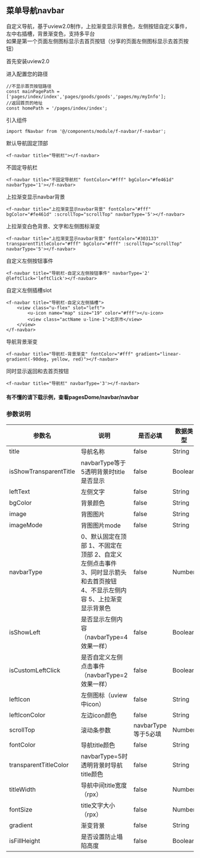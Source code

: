 ## 菜单导航navbar

自定义导航，基于uview2.0制作，上拉渐变显示背景色，左侧按钮自定义事件，左中右插槽，背景渐变色，支持多平台  
如果是第一个页面左侧图标显示去首页按钮（分享的页面左侧图标显示去首页按钮）
     
首先安装uview2.0

进入配置您的路径
```
//不显示首页按钮路径
const mainPagePath = ['pages/index/index','pages/goods/goods','pages/my/myInfo'];
//返回首页的地址
const homePath = '/pages/index/index';
```

引入组件
```
import fNavbar from '@/components/module/f-navbar/f-navbar';
```

默认导航固定顶部
```
<f-navbar title="导航栏"></f-navbar>
```

不固定导航栏
```
<f-navbar title="不固定导航栏" fontColor="#fff" bgColor="#fe461d" navbarType='1'></f-navbar>
```

上拉渐变显示navbar背景
```
<f-navbar title="上拉渐变显示navbar背景" fontColor="#fff" bgColor="#fe461d" :scrollTop="scrollTop" navbarType='5'></f-navbar>
```

上拉渐变白色背景、文字和左侧图标渐变
```
<f-navbar title="上拉渐变显示navbar背景" fontColor="#303133" transparentTitleColor="#fff" bgColor="#fff" :scrollTop="scrollTop" navbarType='5'></f-navbar>
```

自定义左侧按钮事件
```
<f-navbar title="导航栏-自定义左侧按钮事件" navbarType='2' @leftClick='leftClick'></f-navbar>
```

自定义左侧插槽slot
```
<f-navbar title="导航栏-自定义左侧插槽">
	<view class="u-flex" slot="left">
		<u-icon name="map" size="19" color="#fff"></u-icon>
		<view class="actName u-line-1">北京市</view>
	</view>
</f-navbar>
```

导航背景渐变
```
<f-navbar title="导航栏-背景渐变" fontColor="#fff" gradient="linear-gradient(-90deg, yellow, red)"></f-navbar>
```

同时显示返回和去首页按钮
```
<f-navbar title="导航栏" navbarType='3'></f-navbar>
```

#### 有不懂的请下载示例，查看pagesDome/navbar/navbar

### 参数说明

| 参数名		    | 说明																								        | 是否必填				| 数据类型	| 默认			|
| -------		| -------																								    | -------				| -------	| -------		|
| title			| 导航名称																								    |  false				|  String	|				|
|isShowTransparentTitle | navbarType等于5透明背景时title是否显示                                                             |  false                |  Boolean  |    true       |
| leftText		| 左侧文字																								    |  false				|  String	|	 		    |
| bgColor		| 背景颜色																								    |  false				|  String	|    #fff		|
| image         | 背图图片                                                                                                   |  false                |  String   |               |
| imageMode     | 背图图片mode                                                                                               |  false                |  String   |   aspectFill  |
| navbarType    | 0、默认固定在顶部 1、不固定在顶部 2、自定义左侧点击事件 3、同时显示箭头和去首页按钮 4、不显示左侧内容 5、上拉渐变显示背景色	|  false	|  Number	|    0			|
| isShowLeft    | 是否显示左侧内容（navbarType=4效果一样）                                                                    |  false                |  Boolean  |    true       |
| isCustomLeftClick  | 是否自定义左侧点击事件（navbarType=2效果一样）                                                         |  false                |  Boolean  |    true       |
| leftIcon		| 左侧图标（uview中icon）																					|  false				|  String	|    arrow-left	|
| leftIconColor	| 左边icon颜色																							    |  false				|  String	|    #303133	|
| scrollTop		| 滚动条参数																								    |  navbarType等于5必填	|  Number	|    0			|
| fontColor		| 导航title颜色																							    |  false				|  String	|    #303133	|
| transparentTitleColor		| navbarType=5时透明背景时导航title颜色															|  false				|  String	|     			|
| titleWidth	| 导航中间title宽度（rpx）																				    |  false				|  Number	|    400		|
| fontSize		| title文字大小（rpx）																					    |  false				|  Number	|    30			|
| gradient		| 渐变背景																								    |  false				|  String	|				|
| isFillHeight	| 是否设置防止塌陷高度																					    |  false				|  Boolean	|    true		|

